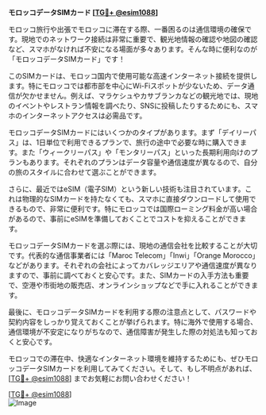 **モロッコデータSIMカード [[TG💪+ @esim1088](https://t.me/s/esim1088)]**

モロッコ旅行や出張でモロッコに滞在する際、一番困るのは通信環境の確保です。現地でのネットワーク接続は非常に重要で、観光地情報の確認や地図の確認など、スマホがなければ不安になる場面が多々あります。そんな時に便利なのが「モロッコデータSIMカード」です！  

このSIMカードは、モロッコ国内で使用可能な高速インターネット接続を提供します。特にモロッコでは都市部を中心にWi-Fiスポットが少ないため、データ通信が欠かせません。例えば、マラケシュやカサブランカなどの観光地では、現地のイベントやレストラン情報を調べたり、SNSに投稿したりするためにも、スマホのインターネットアクセスは必需品です。

モロッコデータSIMカードにはいくつかのタイプがあります。まず「デイリーパス」は、1日単位で利用できるプランで、旅行の途中で必要な時に購入できます。また「ウィークリーパス」や「モンタリーパス」といった長期利用向けのプランもあります。それぞれのプランはデータ容量や通信速度が異なるので、自分の旅のスタイルに合わせて選ぶことができます。

さらに、最近ではeSIM（電子SIM）という新しい技術も注目されています。これは物理的なSIMカードを持たなくても、スマホに直接ダウンロードして使用できるもので、非常に便利です。特にモロッコでは国際ローミング料金が高い場合があるので、事前にeSIMを準備しておくことでコストを抑えることができます。

モロッコデータSIMカードを選ぶ際には、現地の通信会社を比較することが大切です。代表的な通信事業者には「Maroc Telecom」「Inwi」「Orange Morocco」などがあります。それぞれの会社によってカバレッジエリアや通信速度が異なりますので、事前に調べておくと安心です。また、SIMカードの入手方法も重要で、空港や市街地の販売店、オンラインショップなどで手に入れることができます。

最後に、モロッコデータSIMカードを利用する際の注意点として、パスワードや契約内容をしっかり覚えておくことが挙げられます。特に海外で使用する場合、通信環境が不安定になりがちなので、通信障害が発生した際の対処法も知っておくと安心です。

モロッコでの滞在中、快適なインターネット環境を維持するためにも、ぜひモロッコデータSIMカードを利用してみてください。そして、もし不明点があれば、[[TG💪+ @esim1088](https://t.me/s/esim1088)] までお気軽にお問い合わせください！

[[TG💪+ @esim1088](https://t.me/s/esim1088)]  
![Image](https://i.postimg.cc/Y0z9fWf4/image.png)